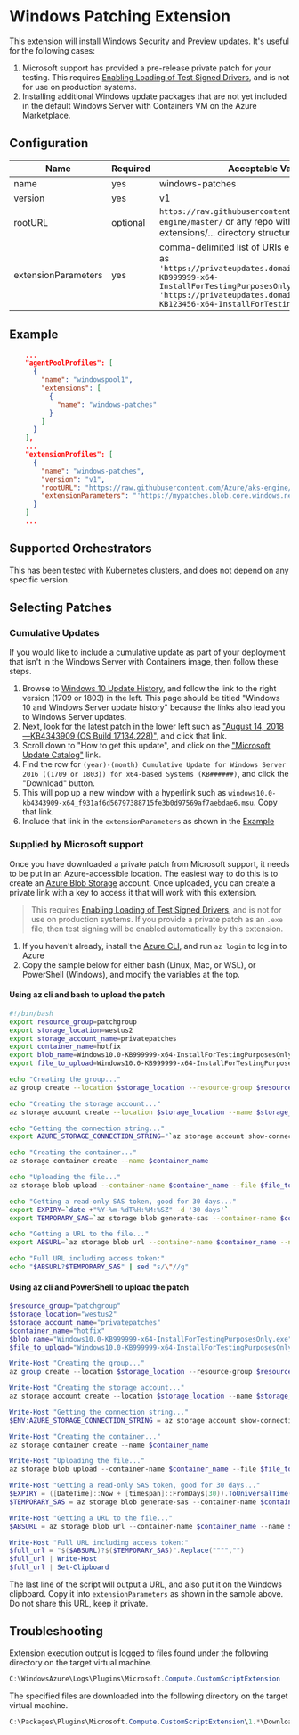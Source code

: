 # Windows Patching Extension

This extension will install Windows Security and Preview updates. It's useful for the following cases:

1. Microsoft support has provided a pre-release private patch for your testing. This requires [Enabling Loading of Test Signed Drivers](https://docs.microsoft.com/en-us/windows-hardware/drivers/install/the-testsigning-boot-configuration-option), and is not for use on production systems.
2. Installing additional Windows update packages that are not yet included in the default Windows Server with Containers VM on the Azure Marketplace.

## Configuration

|Name               |Required| Acceptable Value     |
|-------------------|--------|----------------------|
|name               |yes     | windows-patches      |
|version            |yes     | v1                   |
|rootURL            |optional| `https://raw.githubusercontent.com/Azure/aks-engine/master/` or any repo with the same extensions/... directory structure |
|extensionParameters|yes     | comma-delimited list of URIs enclosed with ' such as `'https://privateupdates.domain.ext/Windows10.0-KB999999-x64-InstallForTestingPurposesOnly.exe', 'https://privateupdates.domain.ext/Windows10.0-KB123456-x64-InstallForTestingPurposesOnly.exe'` |

## Example

```json
    ...
    "agentPoolProfiles": [
      {
        "name": "windowspool1",
        "extensions": [
          {
            "name": "windows-patches"
          }
        ]
      }
    ],
    ...
    "extensionProfiles": [
      {
        "name": "windows-patches",
        "version": "v1",
        "rootURL": "https://raw.githubusercontent.com/Azure/aks-engine/master/",
        "extensionParameters": "'https://mypatches.blob.core.windows.net/hotfix3692/Windows10.0-KB999999-x64-InstallForTestingPurposesOnly.exe?sp=r&st=2018-08-17T00:25:01Z&se=2018-09-17T08:25:01Z&spr=https&sv=2017-11-09&sig=0000000000%3D&sr=b', 'http://download.windowsupdate.com/c/msdownload/update/software/secu/2018/08/windows10.0-kb4343909-x64_f931af6d56797388715fe3b0d97569af7aebdae6.msu'"
      }
    ]
    ...
```

## Supported Orchestrators

This has been tested with Kubernetes clusters, and does not depend on any specific version.

## Selecting Patches

### Cumulative Updates

If you would like to include a cumulative update as part of your deployment that isn't in the Windows Server with Containers image, then follow these steps.

1. Browse to [Windows 10 Update History](https://support.microsoft.com/en-us/help/4099479), and follow the link to the right version (1709 or 1803) in the left. This page should be titled "Windows 10 and Windows Server update history" because the links also lead you to Windows Server updates.
2. Next, look for the latest patch in the lower left such as ["August 14, 2018—KB4343909 (OS Build 17134.228)"](https://support.microsoft.com/en-us/help/4343909), and click that link.
3. Scroll down to "How to get this update", and click on the ["Microsoft Update Catalog"](http://catalog.update.microsoft.com/v7/site/Search.aspx?q=KB4343909) link.
4. Find the row for `(year)-(month) Cumulative Update for Windows Server 2016 ((1709 or 1803)) for x64-based Systems (KB######)`, and click the "Download" button.
5. This will pop up a new window with a hyperlink such as `windows10.0-kb4343909-x64_f931af6d56797388715fe3b0d97569af7aebdae6.msu`. Copy that link.
6. Include that link in the `extensionParameters` as shown in the [Example](#Example)

### Supplied by Microsoft support

Once you have downloaded a private patch from Microsoft support, it needs to be put in an Azure-accessible location. The easiest way to do this is to create an [Azure Blob Storage](https://docs.microsoft.com/en-us/azure/storage/common/storage-create-storage-account#blob-storage-accounts) account. Once uploaded, you can create a private link with a key to access it that will work with this extension.

> This requires [Enabling Loading of Test Signed Drivers](https://docs.microsoft.com/en-us/windows-hardware/drivers/install/the-testsigning-boot-configuration-option), and is not for use on production systems. If you provide a private patch as an `.exe` file, then test signing will be enabled automatically by this extension.

1. If you haven't already, install the [Azure CLI](https://docs.microsoft.com/cli/azure/get-started-with-az-cli2), and run `az login` to log in to Azure
2. Copy the sample below for either bash (Linux, Mac, or WSL), or PowerShell (Windows), and modify the variables at the top.


#### Using az cli and bash to upload the patch

```bash
#!/bin/bash
export resource_group=patchgroup
export storage_location=westus2
export storage_account_name=privatepatches
export container_name=hotfix
export blob_name=Windows10.0-KB999999-x64-InstallForTestingPurposesOnly.exe
export file_to_upload=Windows10.0-KB999999-x64-InstallForTestingPurposesOnly.exe

echo "Creating the group..."
az group create --location $storage_location --resource-group $resource_group

echo "Creating the storage account..."
az storage account create --location $storage_location --name $storage_account_name --resource-group $resource_group --sku Standard_LRS

echo "Getting the connection string..."
export AZURE_STORAGE_CONNECTION_STRING="`az storage account show-connection-string --name $storage_account_name --resource-group $resource_group`"

echo "Creating the container..."
az storage container create --name $container_name

echo "Uploading the file..."
az storage blob upload --container-name $container_name --file $file_to_upload --name $blob_name

echo "Getting a read-only SAS token, good for 30 days..."
export EXPIRY=`date +"%Y-%m-%dT%H:%M:%SZ" -d '30 days'`
export TEMPORARY_SAS=`az storage blob generate-sas --container-name $container_name --name $blob_name --permissions r --expiry $EXPIRY`

echo "Getting a URL to the file..."
export ABSURL=`az storage blob url --container-name $container_name --name $blob_name --sas-token $TEMPORARY_SAS`

echo "Full URL including access token:"
echo "$ABSURL?$TEMPORARY_SAS" | sed "s/\"//g"
```

#### Using az cli and PowerShell to upload the patch

```powershell
$resource_group="patchgroup"
$storage_location="westus2"
$storage_account_name="privatepatches"
$container_name="hotfix"
$blob_name="Windows10.0-KB999999-x64-InstallForTestingPurposesOnly.exe"
$file_to_upload="Windows10.0-KB999999-x64-InstallForTestingPurposesOnly.exe"

Write-Host "Creating the group..."
az group create --location $storage_location --resource-group $resource_group

Write-Host "Creating the storage account..."
az storage account create --location $storage_location --name $storage_account_name --resource-group $resource_group --sku Standard_LRS

Write-Host "Getting the connection string..."
$ENV:AZURE_STORAGE_CONNECTION_STRING = az storage account show-connection-string --name $storage_account_name --resource-group $resource_group

Write-Host "Creating the container..."
az storage container create --name $container_name

Write-Host "Uploading the file..."
az storage blob upload --container-name $container_name --file $file_to_upload --name $blob_name

Write-Host "Getting a read-only SAS token, good for 30 days..."
$EXPIRY = ([DateTime]::Now + [timespan]::FromDays(30)).ToUniversalTime().ToString("yyyy-MM-ddTHH:mm:ssZ")
$TEMPORARY_SAS = az storage blob generate-sas --container-name $container_name --name $blob_name --permissions r --expiry $EXPIRY

Write-Host "Getting a URL to the file..."
$ABSURL = az storage blob url --container-name $container_name --name $blob_name --sas-token $TEMPORARY_SAS

Write-Host "Full URL including access token:"
$full_url = "$($ABSURL)?$($TEMPORARY_SAS)".Replace("""","")
$full_url | Write-Host
$full_url | Set-Clipboard
```

The last line of the script will output a URL, and also put it on the Windows clipboard. Copy it into `extensionParameters` as shown in the sample above. Do not share this URL, keep it private.

## Troubleshooting

Extension execution output is logged to files found under the following directory on the target virtual machine.

```powershell
C:\WindowsAzure\Logs\Plugins\Microsoft.Compute.CustomScriptExtension
```

The specified files are downloaded into the following directory on the target virtual machine.

```powershell
C:\Packages\Plugins\Microsoft.Compute.CustomScriptExtension\1.*\Downloads\<n>
```

